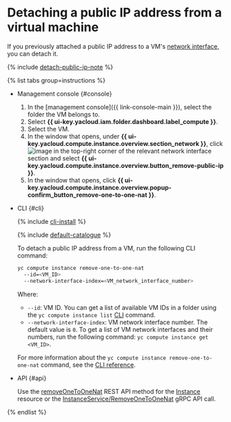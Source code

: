# Detaching a public IP address from a virtual machine

If you previously attached a public IP address to a VM's [network interface](../../concepts/network.md), you can detach it.

{% include [detach-public-ip-note](../../../_includes/compute/detach-public-ip-note.md) %}

{% list tabs group=instructions %}

- Management console {#console}

  1. In the [management console]({{ link-console-main }}), select the folder the VM belongs to.
  1. Select **{{ ui-key.yacloud.iam.folder.dashboard.label_compute }}**.
  1. Select the VM.
  1. In the window that opens, under **{{ ui-key.yacloud.compute.instance.overview.section_network }}**, click ![image](../../../_assets/console-icons/ellipsis.svg) in the top-right corner of the relevant network interface section and select **{{ ui-key.yacloud.compute.instance.overview.button_remove-public-ip }}**.
  1. In the window that opens, click **{{ ui-key.yacloud.compute.instance.overview.popup-confirm_button_remove-one-to-one-nat }}**.

- CLI {#cli}

  {% include [cli-install](../../../_includes/cli-install.md) %}

  {% include [default-catalogue](../../../_includes/default-catalogue.md) %}

  To detach a public IP address from a VM, run the following CLI command:

  ```bash
  yc compute instance remove-one-to-one-nat
    --id=<VM_ID>
    --network-interface-index=<VM_network_interface_number>
  ```

  Where:

  * `--id`: VM ID. You can get a list of available VM IDs in a folder using the `yc compute instance list` [CLI](../../../cli/cli-ref/compute/cli-ref/instance/list.md) command.
  * `--network-interface-index`: VM network interface number. The default value is `0`. To get a list of VM network interfaces and their numbers, run the following command: `yc compute instance get <VM_ID>`.

  For more information about the `yc compute instance remove-one-to-one-nat` command, see the [CLI reference](../../../cli/cli-ref/compute/cli-ref/instance/remove-one-to-one-nat.md).

- API {#api}

  Use the [removeOneToOneNat](../../api-ref/Instance/removeOneToOneNat.md) REST API method for the [Instance](../../api-ref/Instance/) resource or the [InstanceService/RemoveOneToOneNat](../../api-ref/grpc/Instance/removeOneToOneNat.md) gRPC API call.

{% endlist %}